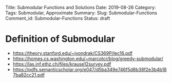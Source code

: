 Title: Submodular Functions and Solutions
Date: 2019-08-26
Category: 
Tags: Submodular, Approximate
Summary: 
Slug: Submodular-Functions
Comment_id: Submodular-Functions
Status: draft

# Definition of Submodular

- https://theory.stanford.edu/~jvondrak/CS369P/lec16.pdf
- https://homes.cs.washington.edu/~marcotcr/blog/greedy-submodular/
- https://las.inf.ethz.ch/files/krause12survey.pdf
- https://pdfs.semanticscholar.org/e047/d5ba349e746f5d8b38f2e3b4b187ba82cc21.pdf


